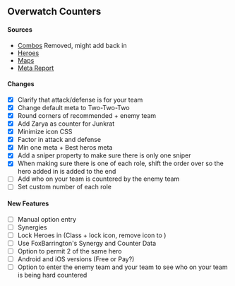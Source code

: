 ## Overwatch Counters

#### Sources
- [Combos](https://www.youtube.com/watch?v=KNtKdOLxilU) Removed, might add back in
- [Heroes](http://overwatch.gamepedia.com/)
- [Maps](http://overwatchcountersguide.com/maps)
- [Meta Report](https://www.overbuff.com)

#### Changes
- [x] Clarify that attack/defense is for your team
- [x] Change default meta to Two-Two-Two
- [x] Round corners of recommended + enemy team
- [x] Add Zarya as counter for Junkrat
- [x] Minimize icon CSS
- [x] Factor in attack and defense
- [x] Min one meta + Best heros meta
- [x] Add a sniper property to make sure there is only one sniper
- [x] When making sure there is one of each role, shift the order over so the hero added in is added to the end
- [ ] Add who on your team is countered by the enemy team
- [ ] Set custom number of each role

#### New Features
- [ ] Manual option entry
- [ ] Synergies
- [ ] Lock Heroes in (Class + lock icon, remove icon to )
- [ ] Use FoxBarrington's Synergy and Counter Data
- [ ] Option to permit 2 of the same hero
- [ ] Android and iOS versions (Free or Pay?)
- [ ] Option to enter the enemy team and your team to see who on your team is being hard countered
